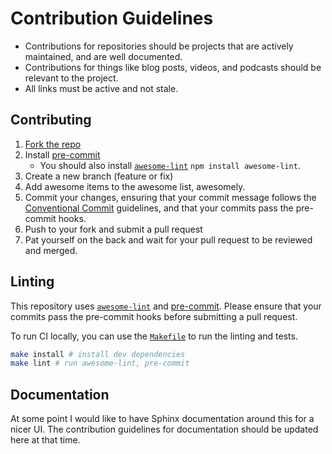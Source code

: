 # Contribution Guidelines

- Contributions for repositories should be projects that are actively maintained, and are well documented.
- Contributions for things like blog posts, videos, and podcasts should be relevant to the project.
- All links must be active and not stale.

## Contributing

1. [Fork the repo](https://github.com/litestar-org/awesome-litestar/fork)
2. Install [pre-commit](https://pre-commit.com/#install)
   - You should also install [`awesome-lint`](https://github.com/sindresorhus/awesome-lint) `npm install awesome-lint`.
3. Create a new branch (feature or fix)
4. Add awesome items to the awesome list, awesomely.
5. Commit your changes, ensuring that your commit message follows the [Conventional Commit](https://www.conventionalcommits.org/en/v1.0.0/) guidelines,
   and that your commits pass the pre-commit hooks.
6. Push to your fork and submit a pull request
7. Pat yourself on the back and wait for your pull request to be reviewed and merged.

## Linting

This repository uses [`awesome-lint`](https://github.com/sindresorhus/awesome-lint) and [pre-commit](https://pre-commit.com/#install).
Please ensure that your commits pass the pre-commit hooks before submitting a pull request.

To run CI locally, you can use the [`Makefile`](./Makefile) to run the linting and tests.

```bash
make install # install dev dependencies
make lint # run awesome-lint, pre-commit
```

## Documentation

[//]: # "TODO"

At some point I would like to have Sphinx documentation around this for a nicer UI. The contribution guidelines for
documentation should be updated here at that time.
